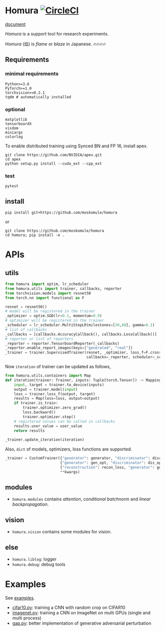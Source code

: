 # Homura [![CircleCI](https://circleci.com/gh/moskomule/homura/tree/master.svg?style=svg)](https://circleci.com/gh/moskomule/homura/tree/master)

[document](https://moskomule.github.io/homura)

*Homura* is a support tool for research experiments.

*Homura* (焰) is *flame* or *blaze* in Japanese. 🔥🔥🔥🔥

## Requirements

### minimal requirements

```
Python>=3.6
PyTorch>=1.0
torchvision>=0.2.1
tqdm # automatically installed
```

### optional

```
matplotlib
tensorboardX
visdom
miniargs
colorlog
```

To enable distributed training using Synced BN and FP 16, install apex.

```
git clone https://github.com/NVIDIA/apex.git
cd apex
python setup.py install --cuda_ext --cpp_ext
```

### test

```
pytest
```

## install

```console
pip install git+https://github.com/moskomule/homura
```

or

```console
git clone https://github.com/moskomule/homura
cd homura; pip install -e .
```


# APIs

## utils

```python
from homura import optim, lr_scheduler
from homura.utils import trainer, callbacks, reporter
from torchvision.models import resnet50
from torch.nn import functional as F

resnet = resnet50()
# model will be registered in the trainer
_optimizer = optim.SGD(lr=0.1, momentum=0.9)
# optimizer will be registered in the trainer
_scheduler = lr_scheduler.MultiStepLR(milestones=[30,80], gamma=0.1)
# list of callbacks
_callbacks = [callbacks.AccuracyCallback(), callbacks.LossCallback()]
# reporter or list of reporters
_reporter = reporter.TensorboardReporter(_callbacks)
_reporter.enable_report_images(keys=["generated", "real"])
_trainer = trainer.SupervisedTrainer(resnet, _optimizer, loss_f=F.cross_entropy, 
                                     callbacks=_reporter, scheduler=_scheduler)
```

Now `iteration` of trainer can be updated as follows,

```python
from homura.utils.containers import Map
def iteration(trainer: Trainer, inputs: Tuple[torch.Tensor]) -> Mapping[torch.Tensor]:
    input, target = trainer.to_device(inputs)
    output = trainer.model(input)
    loss = trainer.loss_f(output, target)
    results = Map(loss=loss, output=output)
    if trainer.is_train:
        trainer.optimizer.zero_grad()
        loss.backward()
        trainer.optimizer.step()
    # registered values can be called in callbacks
    results.user_value = user_value
    return results
   
_trainer.update_iteration(iteration) 
```

Also, `dict` of models, optimizers, loss functions are supported.

```python
_trainer = CustomTrainer({"generator": generator, "discriminator": discriminator},
                         {"generator": gen_opt, "discriminator": dis_opt},
                         {"reconstruction": recon_loss, "generator": gen_loss},
                         **kwargs)
```

## modules

* `homura.modules` contains *attention*, *conditional batchnorm* and *linear backpropagation*.

## vision

* `homura.vision` contains some modules for vision.


## else

* `homura.liblog`: logger
* `homura.debug`: debug tools

# Examples

See [examples](examples).

* [cifar10.py](examples/cifar10.py): training a CNN with random crop on CIFAR10
* [imagenet.py](examples/imagenet.py): training a CNN on ImageNet on multi GPUs (single and     multi process)
* [gap.py](examples/gap.py): better implementation of generative adversarial perturbation